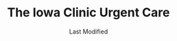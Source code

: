 ---
layout: location-page
date: Last Modified
description: "Local COVID-19 testing is available at The Iowa Clinic Urgent Care in West Des Moines, Iowa, USA."
permalink: "locations/iowa/west-des-moines/the-iowa-clinic-urgent-care/"
tags:
  - locations
  - iowa
title: The Iowa Clinic Urgent Care
uniqueName: the-iowa-clinic-urgent-care
state: Iowa
stateAbbr: IA
hood: "West Des Moines"
address: "5950 University Avenue"
city: "West Des Moines"
zip: "50266"
zipsNearby: "50002 50003 50830 50005 50043 50007 50009 50010 50011 50012 50013 50014 50020 50021 50023 50831 50025 50026 50028 50029 52534 50031 50032 50033 50035 50036 50037 50099 50038 50039 50040 50042 50837 50521 50044 50523 50046 50047 50048 50049 50050 50051 50054 50055 50056 50058 50060 50165 50801 50842 50843 50061 50063 50064 50066 50530 50067 51440 50068 50301 50302 50303 50304 50305 50306 50307 50308 50309 50310 50311 50312 50313 50314 50315 50316 50317 50318 50319 50320 50321 50322 50323 50324 50325 50327 50328 50329 50330 50331 50332 50333 50334 50335 50336 50339 50340 50359 50360 50361 50362 50363 50364 50367 50368 50369 50380 50381 50391 50392 50393 50394 50395 50396 50398 50936 50940 50947 50950 50980 50981 50982 50983 50069 50265 50266 50070 50845 50072 50073 50074 50075 50076 50117 50538 50078 50846 50569 50102 50103 50105 50106 51443 50543 50107 50108 50109 50849 50111 50112 50115 50116 50544 50118 50252 50119 50120 50122 50123 50124 50125 50128 50059 50129 50130 50131 50132 50133 50134 50135 50137 50138 50139 50141 50142 50557 50143 50144 50145 50146 50148 50149 50057 50150 50151 50152 50153 50154 50155 50156 50158 50160 50853 50161 50162 50062 50163 52569 50164 50001 50166 50167 50127 50168 50169 50170 50173 50174 50201 50206 50207 50208 50210 50211 50212 50858 50213 52577 50214 50216 50217 50218 50219 50220 50222 50223 50225 50226 50228 50859 50229 50230 51459 50231 50232 50233 50234 50235 50236 50237 50238 50239 50240 50241 51462 50242 50861 50243 50244 50246 50247 50248 50249 50250 50251 50254 50863 50256 50257 50258 50259 50261 50262 50263 50595 50264 50269 50272 50273 50274 50275 50276 50277 50278 50347 50397" 
mapUrl: "http://maps.apple.com/?q=The+Iowa+Clinic+Urgent+Care&address=5950+University+Avenue,West+Des+Moines,Iowa,50266"
locationType: Walk-in
phone: "515-875-9268"
website: "https://www.iowaclinic.com/coronavirus/"
onlineBooking: undefined
closed: undefined
closedUpdate: June 30th, 2020
notes: "By appointment only."
days: Weekdays
hours: 8AM-4PM
altDays: Weekends
altHours: 8AM-2PM
ctaMessage: Learn more
ctaUrl: "https://www.iowaclinic.com/coronavirus/"
---